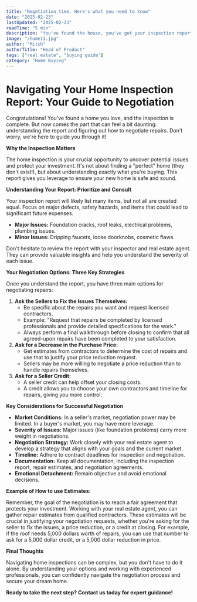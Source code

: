 ```yaml
---
title: "Negotiation time. Here's what you need to know"
date: "2025-02-23"
lastUpdated: "2025-02-23"
readTime: "5 min"
description: "You've found the house, you've got your inspection report. Now it's time to negotiate."
image: "/home13.jpg"
author: "Mitch"
authorTitle: "Head of Product"
tags: ["real estate", "buying guide"]
category: "Home Buying"
---
```


# Navigating Your Home Inspection Report: Your Guide to Negotiation

Congratulations! You've found a home you love, and the inspection is complete. But now comes the part that can feel a bit daunting: understanding the report and figuring out how to negotiate repairs. Don't worry, we're here to guide you through it!

**Why the Inspection Matters**

The home inspection is your crucial opportunity to uncover potential issues and protect your investment. It's not about finding a "perfect" home (they don't exist!), but about understanding exactly what you're buying. This report gives you leverage to ensure your new home is safe and sound.

**Understanding Your Report: Prioritize and Consult**

Your inspection report will likely list many items, but not all are created equal. Focus on major defects, safety hazards, and items that could lead to significant future expenses.

* **Major Issues:** Foundation cracks, roof leaks, electrical problems, plumbing issues.
* **Minor Issues:** Dripping faucets, loose doorknobs, cosmetic flaws.

Don't hesitate to review the report with your inspector and real estate agent. They can provide valuable insights and help you understand the severity of each issue.

**Your Negotiation Options: Three Key Strategies**

Once you understand the report, you have three main options for negotiating repairs:

1.  **Ask the Sellers to Fix the Issues Themselves:**
    * Be specific about the repairs you want and request licensed contractors.
    * Example: "Request that repairs be completed by licensed professionals and provide detailed specifications for the work."
    * Always perform a final walkthrough before closing to confirm that all agreed-upon repairs have been completed to your satisfaction.
2.  **Ask for a Decrease in the Purchase Price:**
    * Get estimates from contractors to determine the cost of repairs and use that to justify your price reduction request.
    * Sellers may be more willing to negotiate a price reduction than to handle repairs themselves.
3.  **Ask for a Seller Credit:**
    * A seller credit can help offset your closing costs.
    * A credit allows you to choose your own contractors and timeline for repairs, giving you more control.

**Key Considerations for Successful Negotiation**

* **Market Conditions:** In a seller's market, negotiation power may be limited. In a buyer's market, you may have more leverage.
* **Severity of Issues:** Major issues (like foundation problems) carry more weight in negotiations.
* **Negotiation Strategy:** Work closely with your real estate agent to develop a strategy that aligns with your goals and the current market.
* **Timeline:** Adhere to contract deadlines for inspection and negotiation.
* **Documentation:** Keep all documentation, including the inspection report, repair estimates, and negotiation agreements.
* **Emotional Detachment:** Remain objective and avoid emotional decisions.

**Example of How to use Estimates:**

Remember, the goal of the negotiation is to reach a fair agreement that protects your investment. Working with your real estate agent, you can gather repair estimates from qualified contractors. These estimates will be crucial in justifying your negotiation requests, whether you're asking for the seller to fix the issues, a price reduction, or a credit at closing. For example, if the roof needs 5,000 dollars worth of repairs, you can use that number to ask for a 5,000 dollar credit, or a 5,000 dollar reduction in price.

**Final Thoughts**

Navigating home inspections can be complex, but you don't have to do it alone. By understanding your options and working with experienced professionals, you can confidently navigate the negotiation process and secure your dream home.

**Ready to take the next step? Contact us today for expert guidance!**